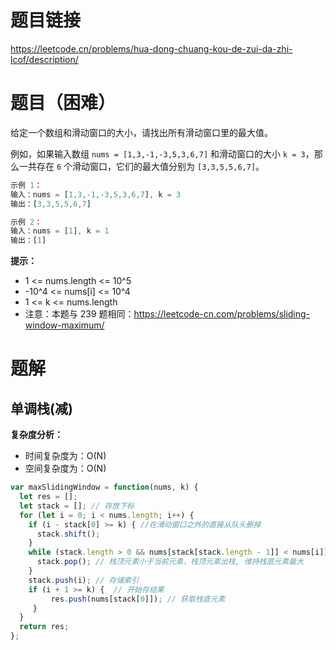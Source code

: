 # 题目链接

https://leetcode.cn/problems/hua-dong-chuang-kou-de-zui-da-zhi-lcof/description/

# 题目（困难）

给定一个数组和滑动窗口的大小，请找出所有滑动窗口里的最大值。

例如，如果输入数组 `nums = [1,3,-1,-3,5,3,6,7]` 和滑动窗口的大小 `k = 3`，那么一共存在 `6` 个滑动窗口，它们的最大值分别为 `[3,3,5,5,6,7]`。

```js
示例 1：
输入：nums = [1,3,-1,-3,5,3,6,7], k = 3
输出：[3,3,5,5,6,7]

示例 2：
输入：nums = [1], k = 1
输出：[1]
```

**提示：**

- 1 <= nums.length <= 10^5
- -10^4 <= nums[i] <= 10^4
- 1 <= k <= nums.length
- 注意：本题与 239 题相同：https://leetcode-cn.com/problems/sliding-window-maximum/

# 题解

## 单调栈(减)

**复杂度分析：**

- 时间复杂度为：O(N)
- 空间复杂度为：O(N)

```js
var maxSlidingWindow = function(nums, k) {
  let res = [];
  let stack = []; // 存放下标
  for (let i = 0; i < nums.length; i++) {
    if (i - stack[0] >= k) { //在滑动窗口之外的直接从队头删掉
      stack.shift();
    }
    while (stack.length > 0 && nums[stack[stack.length - 1]] < nums[i]) {
      stack.pop(); // 栈顶元素小于当前元素，栈顶元素出栈, 维持栈底元素最大
    }
    stack.push(i); // 存储索引
    if (i + 1 >= k) {  // 开始存结果
         res.push(nums[stack[0]]); // 获取栈底元素
     }
  }
  return res;
};
```
